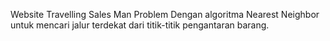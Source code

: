 Website Travelling Sales Man Problem Dengan algoritma Nearest Neighbor untuk mencari jalur terdekat dari titik-titik pengantaran barang.
